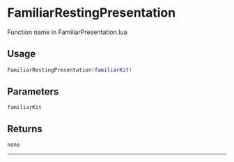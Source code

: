 # FamiliarRestingPresentation
Function name in FamiliarPresentation.lua
## Usage
```lua
FamiliarRestingPresentation(familiarKit)
```
## Parameters
`familiarKit`
## Returns
`none`

---